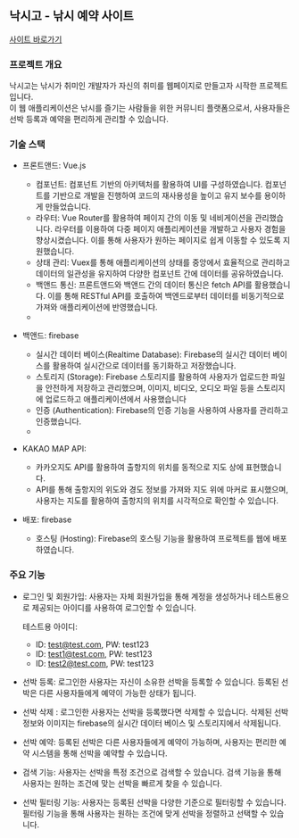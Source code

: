 ## 낙시고 - 낚시 예약 사이트
<a href="https://fishing-reservation-54646.web.app/#/">사이트 바로가기</a>

### 프로젝트 개요
낙시고는 낚시가 취미인 개발자가 자신의 취미를 웹페이지로 만들고자 시작한 프로젝트입니다.<br> 
이 웹 애플리케이션은 낚시를 즐기는 사람들을 위한 커뮤니티 플랫폼으로서, 사용자들은 선박 등록과 예약을 편리하게 관리할 수 있습니다.

### 기술 스택
- 프론트앤드: Vue.js
  - 컴포넌트: 컴포넌트 기반의 아키텍처를 활용하여 UI를 구성하였습니다. 컴포넌트를 기반으로 개발을 진행하여 코드의 재사용성을 높이고 유지 보수를 용이하게 만들었습니다.
  - 라우터: Vue Router를 활용하여 페이지 간의 이동 및 네비게이션을 관리했습니다. 라우터를 이용하여 다중 페이지 애플리케이션을 개발하고 사용자 경험을 향상시켰습니다. 이를 통해 사용자가 원하는 페이지로 쉽게 이동할 수 있도록 지원했습니다.
  - 상태 관리: Vuex를 통해 애플리케이션의 상태를 중앙에서 효율적으로 관리하고 데이터의 일관성을 유지하여 다양한 컴포넌트 간에 데이터를 공유하였습니다.
  - 백앤드 통신: 프론트앤드와 백앤드 간의 데이터 통신은 fetch API를 활용했습니다. 이를 통해 RESTful API를 호출하여 백엔드로부터 데이터를 비동기적으로 가져와 애플리케이션에 반영했습니다.
  - 
- 백앤드: firebase
  - 실시간 데이터 베이스(Realtime Database): Firebase의 실시간 데이터 베이스를 활용하여 실시간으로 데이터를 동기화하고 저장했습니다.
  - 스토리지 (Storage): Firebase 스토리지를 활용하여 사용자가 업로드한 파일을 안전하게 저장하고 관리했으며, 이미지, 비디오, 오디오 파일 등을 스토리지에 업로드하고 애플리케이션에서 사용했습니다
  - 인증 (Authentication): Firebase의 인증 기능을 사용하여 사용자를 관리하고 인증했습니다.
  - 
- KAKAO MAP API:
  - 카카오지도 API를 활용하여 출항지의 위치를 동적으로 지도 상에 표현했습니다.
  - API를 통해 출항지의 위도와 경도 정보를 가져와 지도 위에 마커로 표시했으며, 사용자는 지도를 활용하여 출항지의 위치를 시각적으로 확인할 수 있습니다.

- 배포: firebase
  - 호스팅 (Hosting): Firebase의 호스팅 기능을 활용하여 프로젝트를 웹에 배포하였습니다.

### 주요 기능
- 로그인 및 회원가입: 사용자는 자체 회원가입을 통해 계정을 생성하거나 테스트용으로 제공되는 아이디를 사용하여 로그인할 수 있습니다.

  테스트용 아이디:
  - ID: test@test.com, PW: test123
  - ID: test1@test.com, PW: test123
  - ID: test2@test.com, PW: test123


- 선박 등록: 로그인한 사용자는 자신이 소유한 선박을 등록할 수 있습니다. 등록된 선박은 다른 사용자들에게 예약이 가능한 상태가 됩니다.

- 선박 삭제 : 로그인한 사용자는 선박을 등록했다면 삭제할 수 있습니다. 삭제된 선박 정보와 이미지는 firebase의 실시간 데이터 베이스 및 스토리지에서 삭제됩니다.

- 선박 예약: 등록된 선박은 다른 사용자들에게 예약이 가능하며, 사용자는 편리한 예약 시스템을 통해 선박을 예약할 수 있습니다.

- 검색 기능: 사용자는 선박을 특정 조건으로 검색할 수 있습니다. 검색 기능을 통해 사용자는 원하는 조건에 맞는 선박을 빠르게 찾을 수 있습니다.

- 선박 필터링 기능: 사용자는 등록된 선박을 다양한 기준으로 필터링할 수 있습니다. 필터링 기능을 통해 사용자는 원하는 조건에 맞게 선박을 정렬하고 선택할 수 있습니다.


